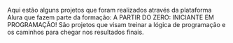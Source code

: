 Aqui estão alguns projetos que foram realizados através da plataforma Alura que fazem parte da formação: A PARTIR DO ZERO: INICIANTE EM PROGRAMAÇÃO!
São projetos que visam treinar a lógica de programação e os caminhos para chegar nos resultados finais.
